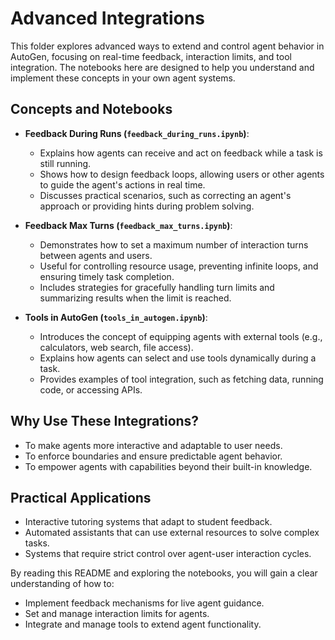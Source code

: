 # Advanced Integrations

This folder explores advanced ways to extend and control agent behavior in AutoGen, focusing on real-time feedback, interaction limits, and tool integration. The notebooks here are designed to help you understand and implement these concepts in your own agent systems.

## Concepts and Notebooks

- **Feedback During Runs (`feedback_during_runs.ipynb`)**:
  - Explains how agents can receive and act on feedback while a task is still running.
  - Shows how to design feedback loops, allowing users or other agents to guide the agent's actions in real time.
  - Discusses practical scenarios, such as correcting an agent's approach or providing hints during problem solving.

- **Feedback Max Turns (`feedback_max_turns.ipynb`)**:
  - Demonstrates how to set a maximum number of interaction turns between agents and users.
  - Useful for controlling resource usage, preventing infinite loops, and ensuring timely task completion.
  - Includes strategies for gracefully handling turn limits and summarizing results when the limit is reached.

- **Tools in AutoGen (`tools_in_autogen.ipynb`)**:
  - Introduces the concept of equipping agents with external tools (e.g., calculators, web search, file access).
  - Explains how agents can select and use tools dynamically during a task.
  - Provides examples of tool integration, such as fetching data, running code, or accessing APIs.

## Why Use These Integrations?
- To make agents more interactive and adaptable to user needs.
- To enforce boundaries and ensure predictable agent behavior.
- To empower agents with capabilities beyond their built-in knowledge.

## Practical Applications
- Interactive tutoring systems that adapt to student feedback.
- Automated assistants that can use external resources to solve complex tasks.
- Systems that require strict control over agent-user interaction cycles.

By reading this README and exploring the notebooks, you will gain a clear understanding of how to:
- Implement feedback mechanisms for live agent guidance.
- Set and manage interaction limits for agents.
- Integrate and manage tools to extend agent functionality.
